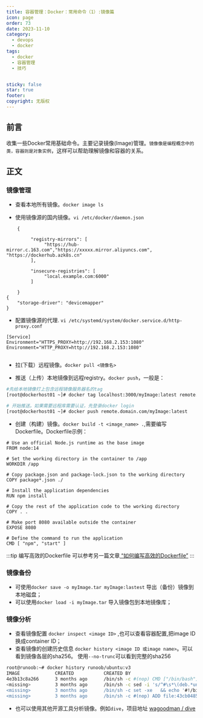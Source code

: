 ```yaml
---
title: 容器管理：Docker：常用命令（1）:镜像篇
icon: page
order: 73
date: 2023-11-10
category:
  - devops
  - docker
tags:
  - docker
  - 容器管理
  - 技巧


sticky: false
star: true
footer: 
copyright: 无版权
---
```





## 前言 

收集一些Docker常用基础命令。主要记录镜像(Image)管理。`镜像像是编程概念中的类，容器则是对象实例`，这样可以帮助理解镜像和容器的关系。

## 正文




### 镜像管理

- 查看本地所有镜像。`docker image ls`

- 使用镜像源的国内镜像。`vi /etc/docker/daemon.json `

```
    {

         "registry-mirrors": [
              "https://hub-mirror.c.163.com","https://xxxxx.mirror.aliyuncs.com", "https://dockerhub.azk8s.cn"
         ],

         "insecure-registries": [
              "local.example.com:6000"
         ]

    }
{
    "storage-driver": "devicemapper"
}
```

- 配置镜像源的代理. `vi /etc/systemd/system/docker.service.d/http-proxy.conf`
```
[Service]
Environment="HTTPS_PROXY=http://192.168.2.153:1080"
Environment="HTTP_PROXY=http://192.168.2.153:1080"
                                                       
```


- 拉(下载）远程镜像。`docker pull <镜像名>`

- 推送（上传）本地镜像到远程registry。`docker push`，一般是：

```bash
#先给本地镜像打上包含远程镜像服务器名的tag
[root@dockerhost01 ~]# docker tag localhost:3000/myImage:latest remote.domain.com/myImage:latest

# 开始推送。如果需要远程库需要认证，先登录docker login
[root@dockerhost01 ~]# docker push remote.domain.com/myImage:latest

```


- 创建（构建）镜像。`docker build -t <image_name> .`,需要编写Dockerfile。Dockerfile示例：
```
# Use an official Node.js runtime as the base image
FROM node:14

# Set the working directory in the container to /app
WORKDIR /app

# Copy package.json and package-lock.json to the working directory
COPY package*.json ./

# Install the application dependencies
RUN npm install

# Copy the rest of the application code to the working directory
COPY . .

# Make port 8080 available outside the container
EXPOSE 8080

# Define the command to run the application
CMD [ "npm", "start" ]

```
:::tip 编写高效的Dockerfile
可以参考另一篇文章[ “如何编写高效的Dockerfile”](../../信息技术/DevOps/post81_devops_docker_tip_01.md)
:::

### 镜像备份

- 可使用`docker save -o myImage.tar myImage:lastest` 导出（备份）镜像到本地磁盘；
- 可以使用`docker load -i myImage.tar` 导入镜像包到本地镜像库；

### 镜像分析

- 查看镜像配置 `docker inspect <image ID>` ,也可以查看容器配置,把image ID 换成container ID；
- 查看镜像的创建历史信息 `docker history <image ID 或image name>`。可以看到镜像各层的sha256。
使用`--no-trunc`可以看到完整的sha256
```bash
root@runoob:~# docker history runoob/ubuntu:v3
IMAGE             CREATED           CREATED BY                                      SIZE      COMMENT
4e3b13c8a266      3 months ago      /bin/sh -c #(nop) CMD ["/bin/bash"]             0 B                 
<missing>         3 months ago      /bin/sh -c sed -i 's/^#\s*\(deb.*universe\)$/   1.863 kB            
<missing>         3 months ago      /bin/sh -c set -xe   && echo '#!/bin/sh' > /u   701 B               
<missing>         3 months ago      /bin/sh -c #(nop) ADD file:43cb048516c6b80f22   136.3 MB
```
- 也可以使用其他开源工具分析镜像。例如`dive`，项目地址 [wagoodman /
dive
](https://github.com/wagoodman/dive)
